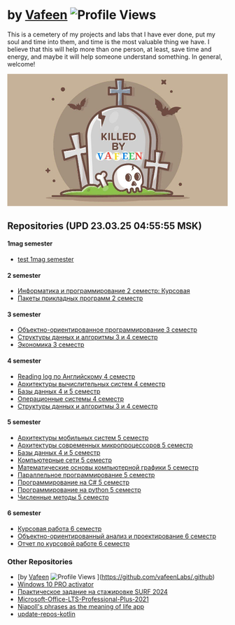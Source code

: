 # by [Vafeen](https://github.com/vafeen) ![Profile Views](https://komarev.com/ghpvc/?username=vafeenLabs&label=Profile%20views&color=0e75b6&style=flat)

This is a cemetery of my projects and labs that I have ever done, put my soul and time into them, and time is the most valuable thing we have. I believe that this will help more than one person, at least, save time and energy, and maybe it will help someone understand something. In general, welcome!

![](vafeen.jpg)

## Repositories (UPD 23.03.25 04:55:55 MSK)

#### 1mag semester
- [test 1mag semester](https://github.com/vafeenLabs/test_1mag-semester)

#### 2 semester
- [Информатика и программирование 2 семестр: Курсовая](https://github.com/vafeenLabs/computer-science-and-programming_2-semester)
- [Пакеты прикладных программ 2 семестр](https://github.com/vafeenLabs/application-software-packages_2-semester)

#### 3 semester
- [Объектно-ориентированное программирование 3 семестр](https://github.com/vafeenLabs/OOP_3-semester)
- [Структуры данных и алгоритмы 3 и 4 семестр](https://github.com/vafeenLabs/data-structures-and-algorithms_3-4-semester)
- [Экономика 3 семестр](https://github.com/vafeenLabs/economy-presentation_3-semester)

#### 4 semester
- [Reading log по Английскому 4 семестр](https://github.com/vafeenLabs/english-reading-log_4-semester)
- [Архитектуры вычислительных систем 4 семестр](https://github.com/vafeenLabs/architecture-of-computing-systems_4-semester)
- [Базы данных 4 и 5 семестр](https://github.com/vafeenLabs/db_4-5-semester)
- [Операционные системы 4 семестр](https://github.com/vafeenLabs/OS_4-semester)
- [Структуры данных и алгоритмы 3 и 4 семестр](https://github.com/vafeenLabs/data-structures-and-algorithms_3-4-semester)

#### 5 semester
- [Архитектуры мобильных систем 5 семестр](https://github.com/vafeenLabs/mobile-device-architectures_5-semester)
- [Архитектуры современных микропроцессоров 5 семестр](https://github.com/vafeenLabs/architecture-of-modern-microprocessors_5-semester)
- [Базы данных 4 и 5 семестр](https://github.com/vafeenLabs/db_4-5-semester)
- [Компьютерные сети 5 семестр](https://github.com/vafeenLabs/computer-networks_5-semester)
- [Математические основы компьютерной графики 5 семестр](https://github.com/vafeenLabs/mathematical-foundations-of-computer-graphics_5-semester)
- [Параллельное программирование 5 семестр](https://github.com/vafeenLabs/parallel-programming_5-semester)
- [Программирование на C# 5 семестр](https://github.com/vafeenLabs/c-sharp_5-semester)
- [Программирование на python 5 семестр](https://github.com/vafeenLabs/python_5-semester)
- [Численные методы 5 семестр](https://github.com/vafeenLabs/numerical-methods_5-semester)

#### 6 semester
- [Курсовая работа 6 семестр](https://github.com/vafeenLabs/Coursework_6-semester)
- [Объектно-ориентированный анализ и проектирование 6 семестр](https://github.com/vafeenLabs/object-oriented-analysis-and-design_6-semester)
- [Отчет по курсовой работе 6 семестр
](https://github.com/vafeenLabs/coursework-report_6-semester)

### Other Repositories
- [by [Vafeen](https://github.com/vafeen) ![Profile Views](https://komarev.com/ghpvc/?username=vafeenLabs&label=Profile%20views&color=0e75b6&style=flat)
](https://github.com/vafeenLabs/.github)
- [Windows 10 PRO activator ](https://github.com/vafeenLabs/cmd-win10-pro-activator)
- [Практическое задание на стажировке SURF 2024](https://github.com/vafeenLabs/internship-2-course-surf)
- [Microsoft-Office-LTS-Professional-Plus-2021 ](https://github.com/vafeenLabs/Microsoft-Office-LTS-Professional-Plus-2021)
- [Niapoll's phrases as the meaning of life app](https://github.com/vafeenLabs/niapolls-phrases-as-the-meaning-of-life)
- [update-repos-kotlin](https://github.com/vafeenLabs/update-repos-kotlin)
